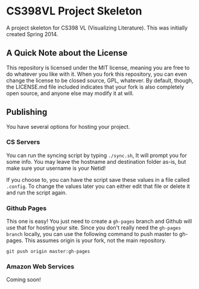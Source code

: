 CS398VL Project Skeleton
================

A project skeleton for CS398 VL (Visualizing Literature). This was initially created Spring 2014.

A Quick Note about the License
-----------------------------
This repository is licensed under the MIT license, meaning you are free to do whatever you like with it. When you fork this repository, you can even change the license to be closed source, GPL, whatever. By default, though, the LICENSE.md file included indicates that your fork is also completely open source, and anyone else may modify it at will.


Publishing
----------
You have several options for hosting your project. 

### CS Servers
You can run the syncing script by typing `./sync.sh`, It will prompt you for some info. You may leave the hostname and destination folder as-is, but make sure your username is your Netid!

If you choose to, you can have the script save these values in a file called `.config`. To change the values later you can either edit that file or delete it and run the script again.

### Github Pages
This one is easy! You just need to create a `gh-pages` branch and Github will use that for hosting your site. Since you don't really need the `gh-pages branch` locally, you can use the following command to push master to gh-pages. This assumes origin is your fork, not the main repository.

    git push origin master:gh-pages

### Amazon Web Services
Coming soon!
